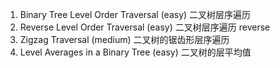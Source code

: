 1. Binary Tree Level Order Traversal (easy) 二叉树层序遍历
2. Reverse Level Order Traversal (easy) 二叉树层序遍历 reverse
3. Zigzag Traversal (medium) 二叉树的锯齿形层序遍历
4. Level Averages in a Binary Tree (easy) 二叉树的层平均值
